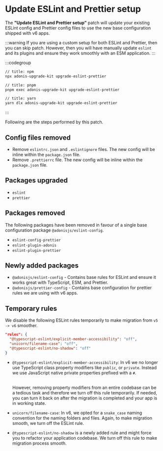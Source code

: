 # Update ESLint and Prettier setup

The **"Update ESLint and Prettier setup"** patch will update your existing ESLint config and Prettier config files to use the new base configuration shipped with v6 apps.

:::warning
If you are using a custom setup for both ESLint and Prettier, then you can skip patch. However, then you will have manually update `eslint` and its plugins and ensure they work smoothly with an ESM application.
:::

:::codegroup

```sh
// title: npm
npx adonis-upgrade-kit upgrade-eslint-prettier
```

```sh
// title: pnpm
pnpm exec adonis-upgrade-kit upgrade-eslint-prettier
```

```sh
// title: yarn
yarn dlx adonis-upgrade-kit upgrade-eslint-prettier
```

:::

Following are the steps performed by this patch.

## Config files removed

- Remove `eslintrc.json` and `.eslintignore` files. The new config will be inline within the `package.json` file.
- Remove `.prettierrc` file. The new config will be inline within the `package.json` file.

## Packages upgraded

- `eslint`
- `prettier`

## Packages removed

The following packages have been removed in favour of a single base configuration package `@adonisjs/eslint-config`.

- `eslint-config-prettier`
- `eslint-plugin-adonis`
- `eslint-plugin-prettier`

## Newly added packages

- `@adonisjs/eslint-config` - Contains base rules for ESLint and ensure it works great with TypeScript, ESM, and Prettier.
- `@adonisjs/prettier-config` - Contains base configuration for prettier rules we are using with v6 apps.

## Temporary rules

We disable the following ESLint rules temporarily to make migration from `v5 -> v6` smoother.

```json
"rules": {
  "@typescript-eslint/explicit-member-accessibility": "off",
  "unicorn/filename-case": "off",
  "@typescript-eslint/no-shadow": "off"
}
```

- `@typescript-eslint/explicit-member-accessibility`: In v6 we no longer use TypeScript class property modifiers like `public`, or `private`. Instead we use JavaScript native private properties prefixed with a `#`.

  \
   However, removing property modifiers from an entire codebase can be a tedious task and therefore we turn off this rule temporarily. If needed, you can turn it back on after the migration is completed and your app is in working state.

- `unicorn/filename-case`: In v6, we opted for a `snake_case` naming convention for the naming folders and files. Again, to make migration smooth, we turn off the ESLint rule.

- `@typescript-eslint/no-shadow` is a newly added rule and might force you to refactor your application codebase. We turn off this rule to make migration process smooth.
